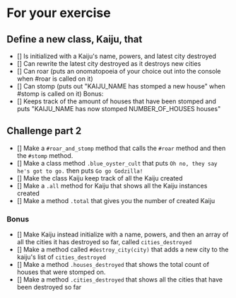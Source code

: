 # For your exercise

## Define a new class, Kaiju, that

- [] Is initialized with a Kaiju's name, powers, and latest city destroyed
- [] Can rewrite the latest city destroyed as it destroys new cities
- [] Can roar (puts an onomatopoeia of your choice out into the console when #roar is called on it)
- [] Can stomp (puts out "KAIJU_NAME has stomped a new house" when #stomp is called on it)
Bonus:
- [] Keeps track of the amount of houses that have been stomped and puts "KAIJU_NAME has now stomped NUMBER_OF_HOUSES houses"

## Challenge part 2
- [] Make a `#roar_and_stomp` method that calls the `#roar` method and then the `#stomp` method.
- [] Make a class method `.blue_oyster_cult` that puts `Oh no, they say he's got to go.` then puts `Go go Godzilla!`
- [] Make the class Kaiju keep track of all the Kaiju created
- [] Make a `.all` method for Kaiju that shows all the Kaiju instances created
- [] Make a method `.total` that gives you the number of created Kaiju
### Bonus
- [] Make Kaiju instead initialize with a name, powers, and then an array of all the cities it has destroyed so far, called `cities_destroyed`
- [] Make a method called `#destroy_city(city)` that adds a new city to the kaiju's list of `cities_destroyed`
- [] Make a method `.houses_destroyed` that shows the total count of houses that were stomped on.
- [] Make a method `.cities_destroyed` that shows all the cities that have been destroyed so far
